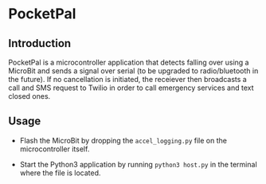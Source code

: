 # PocketPal

## Introduction

PocketPal is a microcontroller application that detects falling over using a MicroBit and sends a signal over serial (to be upgraded to radio/bluetooth in the future). If no cancellation is initiated, the receiever then broadcasts a call and SMS request to Twilio in order to call emergency services and text closed ones.

## Usage

- Flash the MicroBit by dropping the ```accel_logging.py``` file on the microcontroller itself.

- Start the Python3 application by running ```python3 host.py``` in the terminal where the file is located.
